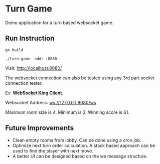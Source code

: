 # Turn Game

Demo application for a turn based websocket game.

## Run Instruction

```
go build

./turn-game -addr :8080
```

Visit: <http://localhost:8080/>

The websocket connection can also be tested using any 3rd part socket connection tester.

Ex: [**WebSocket King Client**](https://chrome.google.com/webstore/detail/websocket-king-client/cbcbkhdmedgianpaifchdaddpnmgnknn?hl=en).

Websocket Address: <ws://127.0.0.1:8080/ws>

Maximum room size is 4. Minimum is 2.
Winning score is 61.

## Future Improvements

- Clean empty rooms from lobby. Can be done using a cron job.
- Optimize next turn order calculation. A stack based approach can be used to find the player with next move.
- A better UI can be designed based on the ws message structure.